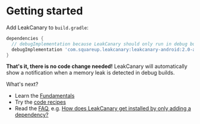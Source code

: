 # Getting started

Add LeakCanary to `build.gradle`:

```groovy
dependencies {
  // debugImplementation because LeakCanary should only run in debug builds.
  debugImplementation 'com.squareup.leakcanary:leakcanary-android:2.0-alpha-3'
}
```

**That's it, there is no code change needed!** LeakCanary will automatically show a notification when a memory leak is detected in debug builds.

What's next?

* Learn the [Fundamentals](fundamentals.md)
* Try the [code recipes](recipes.md)
* Read the [FAQ](faq.md), e.g. [How does LeakCanary get installed by only adding a dependency?](faq.md#how-does-leakcanary-get-installed-by-only-adding-a-dependency)
